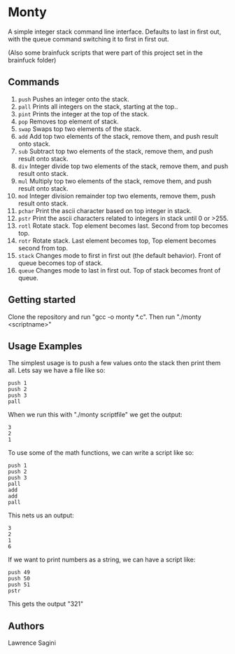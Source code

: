 # Monty

A simple integer stack command line interface. Defaults to last in first out, with the queue command switching it to first in first out.

(Also some brainfuck scripts that were part of this project set in the brainfuck folder)

## Commands
1. ```push```
Pushes an integer onto the stack.
2. ```pall```
Prints all integers on the stack, starting at the top..
3. ```pint```
Prints the integer at the top of the stack.
4. ```pop```
Removes top element of stack.
5. ```swap```
Swaps top two elements of the stack.
6. ```add```
Add top two elements of the stack, remove them, and push result onto stack.
7. ```sub```
Subtract top two elements of the stack, remove them, and push result onto stack.
8. ```div```
Integer divide top two elements of the stack, remove them, and push result onto stack.
9. ```mul```
Multiply top two elements of the stack, remove them, and push result onto stack.
10. ```mod```
Integer division remainder top two elements, remove them, push result onto stack.
11. ```pchar```
Print the ascii character based on top integer in stack.
12. ```pstr```
Print the ascii characters related to integers in stack until 0 or >255.
13. ```rotl```
Rotate stack. Top element becomes last. Second from top becomes top.
14. ```rotr```
Rotate stack. Last element becomes top, Top element becomes second from top.
15. ```stack```
Changes mode to first in first out (the default behavior). Front of queue becomes top of stack.
16. ```queue```
Changes mode to last in first out. Top of stack becomes front of queue.

## Getting started
Clone the repository and run "gcc -o monty *.c". Then run "./monty \<scriptname\>"

## Usage Examples
The simplest usage is to push a few values onto the stack then print them all. Lets say we have a file like so:
```
push 1
push 2
push 3
pall
```
When we run this with "./monty scriptfile" we get the output:
```
3
2
1
```
To use some of the math functions, we can write a script like so:
```
push 1
push 2
push 3
pall
add
add
pall
```
This nets us an output:
```
3
2
1
6
```
If we want to print numbers as a string, we can have a script like:
```
push 49
push 50
push 51
pstr
```
This gets the output "321"

## Authors

Lawrence Sagini
